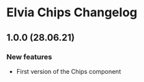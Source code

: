 # Elvia Chips Changelog

## 1.0.0 (28.06.21)

### New features

- First version of the Chips component

